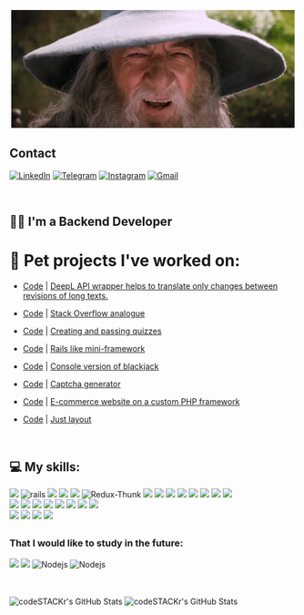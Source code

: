 <div align="center">

[![Header](https://github.com/BRAUZER06/BRAUZER06/blob/main/assets/gandalf-sax-guy.gif)]()

</div>



## Contact

[![LinkedIn](https://img.shields.io/badge/-LinkedIn-090909?style=for-the-badge&logo=linkedin&logoColor=007BB6)](https://www.linkedin.com/in/islam-gagiev/)
[![Telegram](https://img.shields.io/badge/-Telegram-090909?style=for-the-badge&logo=telegram&logoColor=27A0D9)]()
[![Instagram](https://img.shields.io/badge/-Instagram-090909?style=for-the-badge&logo=instagram&logoColor=B4068E)](https://www.instagram.com/islam_gagiev_101/)
[![Gmail](https://img.shields.io/badge/-Mail-090909?style=for-the-badge&logo=Mail&logoColor=4F7DB3)](https://e.mail.ru/cgi-bin/sentmsg?To=omniacinis@gmail.com&from=otvet)



</br>

## 👨‍💻 I'm a Backend Developer
# 🌟 Pet projects I've worked on:

- [Сode](https://github.com/Halvanhelv/QnA) | [DeepL API wrapper helps to translate only changes between revisions of long texts.](https://github.com/Halvanhelv/deepl_diff)
- [Сode](https://github.com/Halvanhelv/QnA) | [Stack Overflow analogue](https://github.com/Halvanhelv/QnA)
- [Сode](https://github.com/Halvanhelv/Test-Guru) | [Creating and passing quizzes](https://github.com/Halvanhelv/Test-Guru)
- [Сode](https://github.com/Halvanhelv/simpler) | [Rails like mini-framework](https://github.com/Halvanhelv/simpler)
- [Сode](https://github.com/Halvanhelv/Black_Jack) | [Console version of blackjack](https://github.com/Halvanhelv/Black_Jack)
- [Сode](https://github.com/Halvanhelv/MyCaptcha) | [Captcha generator](https://github.com/Halvanhelv/MyCaptcha)
- [Сode](https://github.com/Halvanhelv/Egrad) | [E-commerce website on a custom PHP framework](https://github.com/Halvanhelv/Egrad)


- [Сode](https://github.com/Halvanhelv/Halvanhelv.github.io) | [Just layout](https://Halvanhelv.github.io)


<div >

</br>

## 💻 My skills:
 
 
<img src="https://img.shields.io/badge/-Ruby-090909?style=for-the-badge&logo=Ruby&logoColor=8e1c17"/>
<img alt="rails" src="https://img.shields.io/badge/-rails-black?style=for-the-badge&logo=Ruby&logoColor=8e1c17" />
<img src="https://img.shields.io/badge/-Rspec-090909?style=for-the-badge&logo=Ruby&logoColor=8e1c17"/>
<img src="https://img.shields.io/badge/-PHP-090909?style=for-the-badge&logo=PHP&logoColor=blue"/>
<img src="https://img.shields.io/badge/-Graphql-090909?style=for-the-badge&logo=Graphql&logoColor=e66ec6"/>
<img alt="Redux-Thunk" src="https://img.shields.io/badge/-PostgreSQL-black?style=for-the-badge&logo=PostgreSQL&logoColor=31648c" />
<img src="https://img.shields.io/badge/-ClickHouse-090909?style=for-the-badge&logo=ClickHouse&logoColor=yellow"/>
<img src="https://img.shields.io/badge/-Elasticsearch-090909?style=for-the-badge&logo=Elasticsearch&logoColor=47C5FB"/> 
<img src="https://img.shields.io/badge/-Docker-090909?style=for-the-badge&logo=Docker&logoColor=1582c3"/>
<img src="https://img.shields.io/badge/-Redis-090909?style=for-the-badge&logo=Redis&logoColor=8e1c17"/>
<img src="https://img.shields.io/badge/-Sidekiq-090909?style=for-the-badge&logo=Sidekiq&logoColor=ab013c"/>
<img src="https://img.shields.io/badge/-Hotwire-090909?style=for-the-badge&logo=Hotwire&logoColor=ab013c"/>
<img src="https://img.shields.io/badge/-grape-090909?style=for-the-badge&logo=grape&logoColor=ab013c"/>
<img src="https://img.shields.io/badge/-Capistrano-090909?style=for-the-badge&logo=Capistrano&logoColor=ab013c"/>

</br>
<img src="https://img.shields.io/badge/-JavaScript-090909?style=for-the-badge&logo=JavaScript&logoColor=FFFF00"/>
<img src="https://img.shields.io/static/v1?style=for-the-badge&message=Sass&color=000000&logo=Sass&logoColor=CC6699&label="/>
<img src="https://img.shields.io/static/v1?style=for-the-badge&message=Less&color=000000&logo=Less&logoColor=1e416f&label="/>
<img src="https://img.shields.io/static/v1?style=for-the-badge&message=Scss&color=000000&logo=Scss&logoColor=fc00a8&label="/>
<img src="https://img.shields.io/static/v1?style=for-the-badge&message=CSS3&color=000000&logo=CSS3&logoColor=1572B6&label="/>
<img src="https://img.shields.io/static/v1?style=for-the-badge&message=HTML5&color=000000&logo=HTML5&logoColor=E34F26&label="/>
<img src="https://img.shields.io/static/v1?style=for-the-badge&message=Pug&color=000000&logo=Pug&logoColor=eac8a0&label="/>
<img src="https://img.shields.io/badge/-bootstrap-090909?style=for-the-badge&logo=bootstrap&logoColor=aqua"/>

</br>
<img src="https://img.shields.io/static/v1?style=for-the-badge&message=Postman&color=000000&logo=Postman&logoColor=FF6C37&label="/>
<img src="https://img.shields.io/badge/-Git-090909?style=for-the-badge&logo=git&logoColor=f75e5e"/>
<img src="https://img.shields.io/static/v1?style=for-the-badge&message=GitHub&color=000000&logo=GitHub&logoColor=FFFFFF&label="/>
<img src="https://img.shields.io/static/v1?style=for-the-badge&message=GitHubPages&color=000000&logo=GitHub&logoColor=FFFFFF&label="/>

</br>
 
 ##

 ### That I would like to study in the future:


<img src="https://img.shields.io/static/v1?style=for-the-badge&message=GO&color=000000&logo=GO&logoColor=blue&label="/>
<img src="https://img.shields.io/badge/-React-090909?style=for-the-badge&logo=React&logoColor=aqua"/>
<img alt="Nodejs" src="https://img.shields.io/badge/-Nodejs-black?style=for-the-badge&logo=Node.js&logoColor=green" />
<img alt="Nodejs" src="https://img.shields.io/badge/-Elixir-black?style=for-the-badge&logo=Elixir&logoColor=341a42" />


</div>

</br></br>
  <img  alt="codeSTACKr's GitHub Stats" src="https://github-readme-stats.vercel.app/api?username=Halvanhelv&include_all_commits=true&show_icons=true&theme=dark&count_private=true"/>
  <img  alt="codeSTACKr's GitHub Stats" src="https://github-readme-stats.vercel.app/api/top-langs/?username=Halvanhelv&langs_count=8&layout=compact&include_all_commits=true&theme=dark&count_private=true"/>


